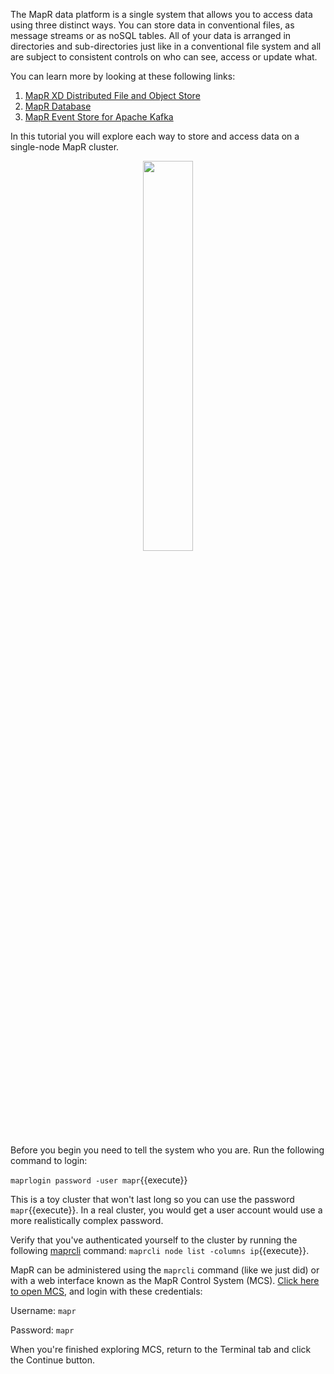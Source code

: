 The MapR data platform is a single system that allows you to access data using three distinct ways.
You can store data in conventional files, as message streams or as noSQL tables. All of your data is
arranged in directories and sub-directories just like in a conventional file system and all are subject
to consistent controls on who can see, access or update what.

You can learn more by looking at these following links:

1. [MapR XD Distributed File and Object Store](https://mapr.com/products/mapr-xd/)
2. [MapR Database](https://mapr.com/products/mapr-db/)
3. [MapR Event Store for Apache Kafka](https://mapr.com/products/mapr-streams/)

In this tutorial you will explore each way to store and access data on a single-node MapR cluster.

<p align="center"><img src="https://github.com/mapr-demos/katacoda-scenarios/blob/master/mapr-intro/assets/mapr_logo.png?raw=true" width=40%></p>

Before you begin you need to tell the system who you are. Run the following command to login: 

`maprlogin password -user mapr`{{execute}} 

This is a toy cluster that won't last long so you can use the password `mapr`{{execute}}. In a real cluster, you would get a user account would use a more realistically complex password.

Verify that you've authenticated yourself to the cluster by running the following [maprcli](https://mapr.com/docs/61/ReferenceGuide/maprcli-REST-API-Syntax.html) command: `maprcli node list -columns ip`{{execute}}. 

MapR can be administered using the `maprcli` command (like we just did) or with a web interface known as the MapR Control System (MCS). [Click here to open MCS](https://[[HOST_SUBDOMAIN]]-8443-[[KATACODA_HOST]].environments.katacoda.com/), and login with these credentials:

Username: `mapr`

Password: `mapr`

When you're finished exploring MCS, return to the Terminal tab and click the Continue button.

